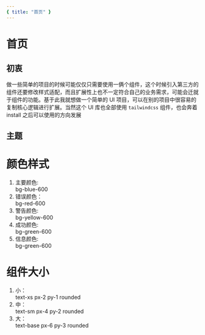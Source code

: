 ```yaml
---
{ title: "首页" }
---
```


# 首页

## 初衷

做一些简单的项目的时候可能仅仅只需要使用一俩个组件，这个时候引入第三方的组件还要修改样式适配，而且扩展性上也不一定符合自己的业务需求，可能会迁就于组件的功能。基于此我就想做一个简单的 UI 项目，可以在别的项目中很容易的复制核心逻辑进行扩展。当然这个 UI 库也全部使用 `tailwindcss` 组件，也会奔着 install 之后可以使用的方向发展

## 主题

# 颜色样式

1. 主要颜色: <div class=" rounded text-sm text-white inline-block bg-blue-600 px-4 py-2">bg-blue-600</div>
2. 错误颜色：<div class=" rounded text-sm text-white inline-block bg-red-600 px-4 py-2">bg-red-600</div>
3. 警告颜色: <div class=" rounded text-sm text-white inline-block bg-yellow-600 px-4 py-2">bg-yellow-600</div>
4. 成功颜色: <div class=" rounded text-sm text-white inline-block bg-green-600 px-4 py-2">bg-green-600</div>
5. 信息颜色: <div class=" rounded text-sm text-white inline-block bg-gray-600 px-4 py-2">bg-green-600</div>

# 组件大小

1. 小：<div class=" inline-block text-white text-xs bg-gray-600 px-2 py-1 rounded" >text-xs px-2 py-1 rounded</div>
2. 中：<div class=" inline-block text-white text-sm bg-gray-600 px-4 py-2 rounded" >text-sm px-4 py-2 rounded</div>
3. 大：<div class=" inline-block text-white text-base bg-gray-600 px-6 py-3 rounded" >text-base px-6 py-3 rounded</div>
